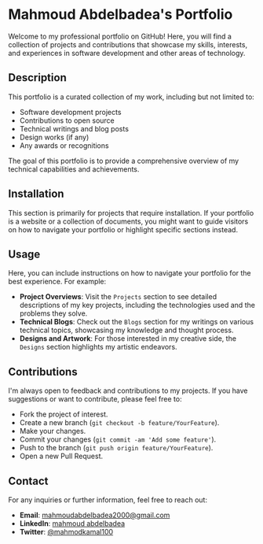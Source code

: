 # Mahmoud Abdelbadea's Portfolio

Welcome to my professional portfolio on GitHub! Here, you will find a collection of projects and contributions that showcase my skills, interests, and experiences in software development and other areas of technology.

## Description

This portfolio is a curated collection of my work, including but not limited to:

- Software development projects
- Contributions to open source
- Technical writings and blog posts
- Design works (if any)
- Any awards or recognitions

The goal of this portfolio is to provide a comprehensive overview of my technical capabilities and achievements.

## Installation

This section is primarily for projects that require installation. If your portfolio is a website or a collection of documents, you might want to guide visitors on how to navigate your portfolio or highlight specific sections instead.

## Usage

Here, you can include instructions on how to navigate your portfolio for the best experience. For example:

- **Project Overviews**: Visit the `Projects` section to see detailed descriptions of my key projects, including the technologies used and the problems they solve.
- **Technical Blogs**: Check out the `Blogs` section for my writings on various technical topics, showcasing my knowledge and thought process.
- **Designs and Artwork**: For those interested in my creative side, the `Designs` section highlights my artistic endeavors.

## Contributions

I'm always open to feedback and contributions to my projects. If you have suggestions or want to contribute, please feel free to:

- Fork the project of interest.
- Create a new branch (`git checkout -b feature/YourFeature`).
- Make your changes.
- Commit your changes (`git commit -am 'Add some feature'`).
- Push to the branch (`git push origin feature/YourFeature`).
- Open a new Pull Request.

## Contact

For any inquiries or further information, feel free to reach out:

- **Email**: [mahmoudabdelbadea2000@gmail.com](mailto:YourEmail@example.com)
- **LinkedIn**: [mahmoud abdelbadea](https://www.linkedin.com/in/mahmoud-abdel-badea-1026611ba/)
- **Twitter**: [@mahmodkamal100](https://twitter.com/mahmodkamal100)
